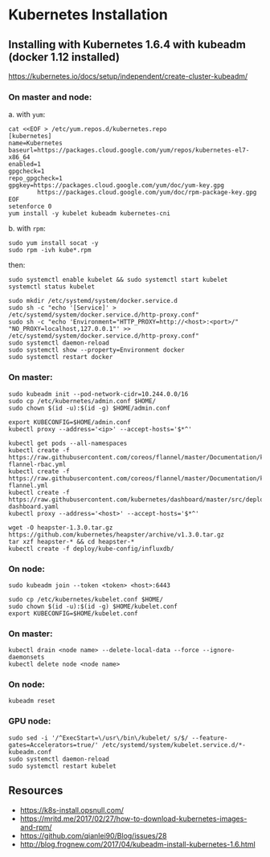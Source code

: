 # Kubernetes Installation


## Installing with Kubernetes 1.6.4 with kubeadm (docker 1.12 installed)

https://kubernetes.io/docs/setup/independent/create-cluster-kubeadm/

### On master and node:

a. with `yum`:

    cat <<EOF > /etc/yum.repos.d/kubernetes.repo
    [kubernetes]
    name=Kubernetes
    baseurl=https://packages.cloud.google.com/yum/repos/kubernetes-el7-x86_64
    enabled=1
    gpgcheck=1
    repo_gpgcheck=1
    gpgkey=https://packages.cloud.google.com/yum/doc/yum-key.gpg
            https://packages.cloud.google.com/yum/doc/rpm-package-key.gpg
    EOF
    setenforce 0
    yum install -y kubelet kubeadm kubernetes-cni

b. with `rpm`:

    sudo yum install socat -y
    sudo rpm -ivh kube*.rpm

then:

    sudo systemctl enable kubelet && sudo systemctl start kubelet
    systemctl status kubelet

    sudo mkdir /etc/systemd/system/docker.service.d
    sudo sh -c "echo '[Service]' > /etc/systemd/system/docker.service.d/http-proxy.conf"
    sudo sh -c "echo 'Environment="HTTP_PROXY=http://<host>:<port>/" "NO_PROXY=localhost,127.0.0.1"' >> /etc/systemd/system/docker.service.d/http-proxy.conf"
    sudo systemctl daemon-reload
    sudo systemctl show --property=Environment docker
    sudo systemctl restart docker

### On master:

    sudo kubeadm init --pod-network-cidr=10.244.0.0/16
    sudo cp /etc/kubernetes/admin.conf $HOME/
    sudo chown $(id -u):$(id -g) $HOME/admin.conf

    export KUBECONFIG=$HOME/admin.conf
    kubectl proxy --address='<ip>' --accept-hosts='$*^'

    kubectl get pods --all-namespaces
    kubectl create -f https://raw.githubusercontent.com/coreos/flannel/master/Documentation/kube-flannel-rbac.yml
    kubectl create -f https://raw.githubusercontent.com/coreos/flannel/master/Documentation/kube-flannel.yml
    kubectl create -f https://raw.githubusercontent.com/kubernetes/dashboard/master/src/deploy/kubernetes-dashboard.yaml
    kubectl proxy --address='<host>' --accept-hosts='$*^'
    
    wget -O heapster-1.3.0.tar.gz https://github.com/kubernetes/heapster/archive/v1.3.0.tar.gz
    tar xzf heapster-* && cd heapster-*
    kubectl create -f deploy/kube-config/influxdb/

### On node:

    sudo kubeadm join --token <token> <host>:6443

    sudo cp /etc/kubernetes/kubelet.conf $HOME/
    sudo chown $(id -u):$(id -g) $HOME/kubelet.conf
    export KUBECONFIG=$HOME/kubelet.conf

### On master:

    kubectl drain <node name> --delete-local-data --force --ignore-daemonsets
    kubectl delete node <node name>

### On node:

    kubeadm reset

### GPU node:

    sudo sed -i '/^ExecStart=\/usr\/bin\/kubelet/ s/$/ --feature-gates=Accelerators=true/' /etc/systemd/system/kubelet.service.d/*-kubeadm.conf
    sudo systemctl daemon-reload
    sudo systemctl restart kubelet


## Resources

- https://k8s-install.opsnull.com/
- https://mritd.me/2017/02/27/how-to-download-kubernetes-images-and-rpm/
- https://github.com/qianlei90/Blog/issues/28
- http://blog.frognew.com/2017/04/kubeadm-install-kubernetes-1.6.html
